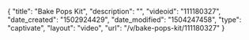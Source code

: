 {
    "title": "Bake Pops Kit",
    "description": "",
    "videoid": "111180327",
    "date_created": "1502924429",
    "date_modified": "1504247458",
    "type": "captivate",
    "layout": "video",
    "url": "\/v\/bake-pops-kit\/111180327"
}